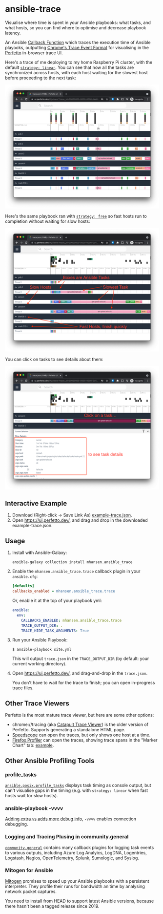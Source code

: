 # ansible-trace

Visualise where time is spent in your Ansible playbooks: what tasks, and what hosts, so you can find where to optimise and decrease playbook latency.

An Ansible [Callback Function](https://docs.ansible.com/ansible/latest/plugins/callback.html) which traces the execution time of Ansible playooks, outputting [Chrome's Trace Event Format](https://docs.google.com/document/d/1CvAClvFfyA5R-PhYUmn5OOQtYMH4h6I0nSsKchNAySU/preview) for visualising in the [Perfetto](https://ui.perfetto.dev/) in-browser trace UI.

Here's a trace of me deploying to my home Raspberry Pi cluster, with the default [`strategy: linear`](https://docs.ansible.com/ansible/latest/collections/ansible/builtin/linear_strategy.html#linear-strategy). You can see that now all the tasks are synchronized across hosts, with each host waiting for the slowest host before proceeding to the next task:

![Perfetto window showing tasks all happening synchronized](ansible-trace-lockstep.png)

Here's the same playbook ran with [`strategy: free`](https://docs.ansible.com/ansible/latest/collections/ansible/builtin/free_strategy.html) so fast hosts run to completion without waiting for slow hosts:

![Perfetto window showing durations](ansible-trace-marked-up.png)

You can click on tasks to see details about them:

![Perfetto window showing details showing arguments and filename of task](ansible-trace-slice-details.png)

## Interactive Example

1.  Download (Right-click -> Save Link As) [example-trace.json](https://raw.githubusercontent.com/mhansen/ansible-trace/main/example-trace.json).
1.  Open https://ui.perfetto.dev/, and drag and drop in the downloaded example-trace.json.

## Usage

1.  Install with Ansible-Galaxy:

    ```shell
    ansible-galaxy collection install mhansen.ansible_trace
    ```

1.  Enable the `mhansen.ansible_trace.trace` callback plugin in your `ansible.cfg`:

    ```ini
    [defaults]
    callbacks_enabled = mhansen.ansible_trace.trace
    ```

    Or, enable it at the top of your playbook yml:

    ```yml
    ansible:
      env:
        CALLBACKS_ENABLED: mhansen.ansible_trace.trace
        TRACE_OUTPUT_DIR: .
        TRACE_HIDE_TASK_ARGUMENTS: True
    ```

1.  Run your Ansible Playbook:

    ```shell
    $ ansible-playbook site.yml
    ```

    This will output `trace.json` in the `TRACE_OUTPUT_DIR` (by default: your current working directory).

1.  Open https://ui.perfetto.dev/, and drag-and-drop in the `trace.json`.
    
    You don't have to wait for the trace to finish; you can open in-progress trace files.

## Other Trace Viewers

Perfetto is the most mature trace viewer, but here are some other options:

-  chrome://tracing (aka [Catapult Trace Viewer](https://chromium.googlesource.com/external/github.com/catapult-project/catapult/+/refs/heads/master/tracing/docs/getting-started.md)) is the older version of Perfetto. Supports generating a standalone HTML page.
-  [Speedscope](https://www.speedscope.app/) can open the traces, but only shows one host at a time.
-  [Firefox Profiler](https://profiler.firefox.com/) can open the traces, showing trace spans in the "Marker Chart" tab: [example](https://share.firefox.dev/3mGRPJc).

## Other Ansible Profiling Tools

### profile_tasks

[`ansible.posix.profile_tasks`](https://docs.ansible.com/ansible/latest/collections/ansible/posix/profile_tasks_callback.html) displays task timing as console output, but can't visualise gaps in the timing (e.g. with `strategy: linear` when fast hosts wait for slow hosts).

### ansible-playbook -vvvv

[Adding extra `v`s adds more debug info](https://docs.ansible.com/ansible/latest/cli/ansible-playbook.html#cmdoption-ansible-playbook-v), `-vvvv` enables connection debugging.

### Logging and Tracing Plusing in community.general

[`community.general`](https://docs.ansible.com/ansible/latest/collections/community/general/index.html#callback-plugins)
contains many callback plugins for logging task events to various outputs,
including Azure Log Analyics, LogDNA, Logentries, Logstash, Nagios,
OpenTelemetry, Splunk, Sumologic, and Syslog.

### Mitogen for Ansible

[Mitogen](https://mitogen.networkgenomics.com/ansible_detailed.html) promises to speed up your Ansible playbooks with a persistent interpreter. They profile their runs for bandwidth an time by analysing network packet captures.

You need to install from HEAD to support latest Ansible versions, because there hasn't been a tagged release since 2019.
